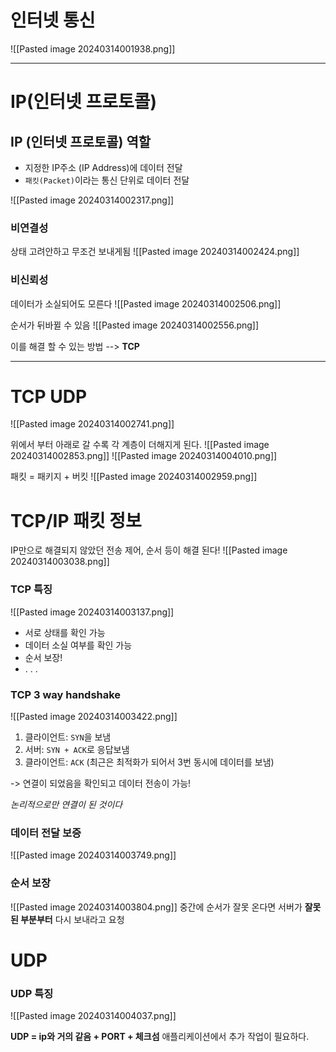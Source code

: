 # 인터넷 통신

![[Pasted image 20240314001938.png]]

---
# IP(인터넷 프로토콜)
## IP (인터넷 프로토콜) 역할
- 지정한 IP주소 (IP Address)에 데이터 전달
- `패킷(Packet)`이라는 통신 단위로 데이터 전달


![[Pasted image 20240314002317.png]]

### 비연결성

상태 고려안하고 무조건 보내게됨
![[Pasted image 20240314002424.png]]


### 비신뢰성

데이터가 소실되어도 모른다
![[Pasted image 20240314002506.png]]

순서가 뒤바뀔 수 있음
![[Pasted image 20240314002556.png]]

이를 해결 할 수 있는 방법 --> **TCP**

---
# TCP UDP
![[Pasted image 20240314002741.png]]


위에서 부터 아래로 갈 수록 각 계층이 더해지게 된다.
![[Pasted image 20240314002853.png]]
![[Pasted image 20240314004010.png]]

패킷 = 패키지 + 버킷
![[Pasted image 20240314002959.png]]


# TCP/IP 패킷 정보


IP만으로 해결되지 않았던 전송 제어, 순서 등이 해결 된다!
![[Pasted image 20240314003038.png]]

### TCP 특징

![[Pasted image 20240314003137.png]]

- 서로 상태를 확인 가능
- 데이터 소실 여부를 확인 가능
- 순서 보장!
- . . .


### TCP 3 way handshake
![[Pasted image 20240314003422.png]]

1. 클라이언트: `SYN`을 보냄
2. 서버: `SYN + ACK`로 응답보냄
3. 클라이언트: `ACK` (최근은 최적화가 되어서 3번 동시에 데이터를 보냄)

-> 연결이 되었음을 확인되고 데이터 전송이 가능!

*논리적으로만 연결이 된 것이다*

### 데이터 전달 보증
![[Pasted image 20240314003749.png]]

### 순서 보장
![[Pasted image 20240314003804.png]]
중간에 순서가 잘못 온다면 서버가 **잘못된 부분부터** 다시 보내라고 요청


# UDP

### UDP 특징
![[Pasted image 20240314004037.png]]

**UDP = ip와 거의 같음 + PORT + 체크섬**
애플리케이션에서 추가 작업이 필요하다.








